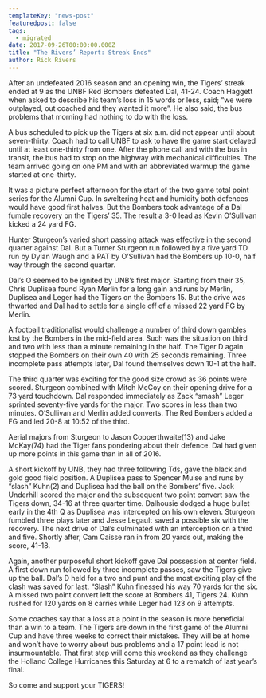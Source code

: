 ```yaml
---
templateKey: "news-post"
featuredpost: false
tags:
  - migrated
date: 2017-09-26T00:00:00.000Z
title: "The Rivers’ Report: Streak Ends"
author: Rick Rivers
---
```


After an undefeated 2016 season and an opening win, the Tigers’ streak ended at 9 as the UNBF Red Bombers defeated Dal, 41-24.  Coach Haggett when asked to describe his team’s loss in 15 words or less, said; “we were outplayed, out coached and they wanted it more”.  He also said, the
bus problems that morning had nothing to do with the loss.

A bus scheduled to pick up the Tigers at six a.m. did not appear until about seven-thirty.  Coach had to call UNBF to ask to have the game start delayed until at least one-thirty from one.  After the phone call and with the bus in transit, the bus had to stop on the highway with mechanical difficulties.  The team arrived going on one PM and with an abbreviated warmup the game started at one-thirty.

It was a picture perfect afternoon for the start of the two game total point series for the Alumni Cup.  In sweltering heat and humidity both defences would have good first halves.  But the Bombers took advantage of a Dal fumble recovery on the Tigers’ 35.  The result a 3-0 lead as Kevin O’Sullivan kicked a 24 yard FG.  

Hunter Sturgeon’s varied short passing attack was effective in the second quarter against Dal.  But a Turner Sturgeon run followed by a five yard TD run by Dylan Waugh and a PAT by
O’Sullivan had the Bombers up 10-0, half way through the second quarter.

Dal’s O seemed to be ignited by UNB’s first major.  Starting from their 35, Chris Duplisea found Ryan Merlin for a long gain and runs by Merlin, Duplisea and Leger had the Tigers on the Bombers 15.  But the drive was thwarted and Dal had to settle for a single off of a missed 22 yard FG by Merlin.

A football traditionalist would challenge a number of third down gambles lost by the Bombers in the mid-field area.  Such was the situation on third and two with less than a minute remaining in the half.  The Tiger D again stopped the Bombers on their own 40 with 25 seconds remaining.  Three incomplete pass attempts later, Dal found themselves down 10-1 at the half.

The third quarter was exciting for the good size crowd as 36 points were scored.  Sturgeon combined with Mitch McCoy on their opening drive for a 73 yard touchdown.  Dal responded immediately as Zack “smash” Leger sprinted seventy-five yards for the major.  Two scores in less than two minutes.  O’Sullivan and Merlin added converts.  The Red Bombers added a FG and led 20-8 at 10:52 of the third.

Aerial majors from Sturgeon to Jason Copperthwaite(13) and Jake McKay(74) had the Tiger fans pondering about their defence.  Dal had given up more points in this game than in all of 2016.

A short kickoff by UNB, they had three following Tds, gave the black and gold good field position.  A Duplisea pass to Spencer Muise and runs by “slash” Kuhn(2) and Duplisea had the ball on the Bombers’ five.  Jack Underhill scored the major and the subsequent two point convert saw the Tigers down, 34-16 at three quarter time.
Dalhousie dodged a huge bullet early in the 4th Q as Duplisea was intercepted on his own eleven.  Sturgeon fumbled three plays later and Jesse Legault saved a possible six with the recovery.  The next drive of Dal’s culminated with an interception on a third and five.  Shortly after, Cam Caisse ran in from 20 yards out, making the score, 41-18.

Again, another purposeful short kickoff gave Dal possession at center field.  A first down run followed by three incomplete passes, saw the Tigers give up the ball.  Dal’s D held for a two and punt and the  most exciting play of the clash was saved for last.  “Slash” Kuhn finessed his way 70 yards for the six.  A missed two point convert left the score at Bombers 41, Tigers 24.  Kuhn rushed for 120 yards on 8 carries while Leger had 123 on 9 attempts.

Some coaches say that a loss at a point in the season is more beneficial than a win to a team.  The Tigers are down in the first game of the Alumni Cup and have three weeks to correct their mistakes.  They will be at home and won’t have to worry about bus problems and a 17 point lead is not insurmountable.  That first step will come this weekend as they challenge the Holland College Hurricanes this Saturday at 6 to a rematch of last year’s final.  

So come and support your TIGERS!
